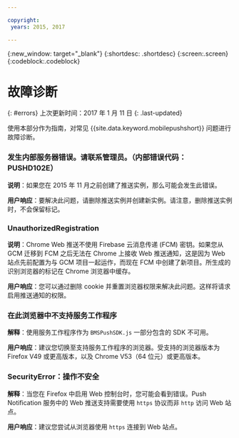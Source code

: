 ```yaml
---

copyright:
 years: 2015, 2017

---
```


{:new_window: target="_blank"}
{:shortdesc: .shortdesc}
{:screen:.screen}
{:codeblock:.codeblock}

# 故障诊断
{: #errors}
上次更新时间：2017 年 1 月 11 日
{: .last-updated}

使用本部分作为指南，对常见 {{site.data.keyword.mobilepushshort}} 问题进行故障诊断。


### 发生内部服务器错误。请联系管理员。（内部错误代码：PUSHD102E）

**说明**：如果您在 2015 年 11 月之前创建了推送实例，那么可能会发生此错误。  

**用户响应**：要解决此问题，请删除推送实例并创建新实例。请注意，删除推送实例时，不会保留标记。


### UnauthorizedRegistration

**说明**：Chrome Web 推送不使用 Firebase 云消息传递 (FCM) 密钥。如果您从 GCM 迁移到 FCM 之后无法在 Chrome 上接收 Web 推送通知，这是因为 Web 站点先前配置为与 GCM 项目一起运作，而现在 FCM 中创建了新项目。所生成的识别浏览器的标记在 Chrome 浏览器中缓存。

**用户响应**：您可以通过删除 cookie 并重置浏览器权限来解决此问题。这样将请求启用推送通知的权限。 


### 在此浏览器中不支持服务工作程序

**解释**：使用服务工作程序作为 `BMSPushSDK.js` 一部分包含的 SDK 不可用。 

**用户响应**：建议您切换至支持服务工作程序的浏览器。受支持的浏览器版本为 Firefox V49 或更高版本，以及 Chrome V53（64 位元）或更高版本。


### SecurityError：操作不安全

**解释**：当您在 Firefox 中启用 Web 控制台时，您可能会看到错误。Push Notification 服务中的 Web 推送支持需要使用 `https` 协议而非 `http` 访问 Web 站点。

**用户响应**：建议您尝试从浏览器使用 `https` 连接到 Web 站点。

